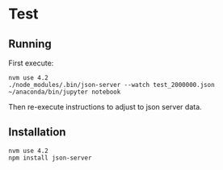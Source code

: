 # Test

## Running

First execute:

    nvm use 4.2
    ./node_modules/.bin/json-server --watch test_2000000.json
    ~/anaconda/bin/jupyter notebook

Then re-execute instructions to adjust to json server data. 

## Installation

    nvm use 4.2
    npm install json-server